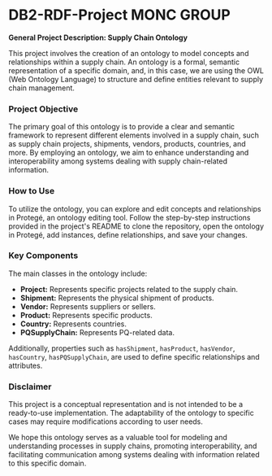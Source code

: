 # DB2-RDF-Project MONC GROUP

**General Project Description: Supply Chain Ontology**

This project involves the creation of an ontology to model concepts and relationships within a supply chain. An ontology is a formal, semantic representation of a specific domain, and, in this case, we are using the OWL (Web Ontology Language) to structure and define entities relevant to supply chain management.

### Project Objective

The primary goal of this ontology is to provide a clear and semantic framework to represent different elements involved in a supply chain, such as supply chain projects, shipments, vendors, products, countries, and more. By employing an ontology, we aim to enhance understanding and interoperability among systems dealing with supply chain-related information.

### How to Use

To utilize the ontology, you can explore and edit concepts and relationships in Protegé, an ontology editing tool. Follow the step-by-step instructions provided in the project's README to clone the repository, open the ontology in Protegé, add instances, define relationships, and save your changes.

### Key Components

The main classes in the ontology include:

- **Project:** Represents specific projects related to the supply chain.
- **Shipment:** Represents the physical shipment of products.
- **Vendor:** Represents suppliers or sellers.
- **Product:** Represents specific products.
- **Country:** Represents countries.
- **PQSupplyChain:** Represents PQ-related data.

Additionally, properties such as `hasShipment`, `hasProduct`, `hasVendor`, `hasCountry`, `hasPQSupplyChain`,  are used to define specific relationships and attributes.

### Disclaimer

This project is a conceptual representation and is not intended to be a ready-to-use implementation. The adaptability of the ontology to specific cases may require modifications according to user needs.


We hope this ontology serves as a valuable tool for modeling and understanding processes in supply chains, promoting interoperability, and facilitating communication among systems dealing with information related to this specific domain.

